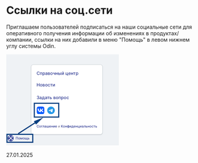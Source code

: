 # Ссылки на соц.сети

Приглашаем пользователей подписаться на наши социальные сети для оперативного получения информации об изменениях в продуктах/компании, ссылки на них добавили в меню "Помощь" в левом нижнем углу системы Odin.

![](<../../.gitbook/assets/image (1) (1) (1) (1) (1) (1) (1) (1) (1).png>)

27.01.2025
